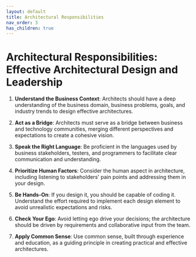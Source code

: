 ```yaml
---
layout: default
title: Architectural Responsibilities
nav_order: 3
has_children: true
---
```

# Architectural Responsibilities: Effective Architectural Design and Leadership

1. **Understand the Business Context**: Architects should have a deep understanding of the business domain, business problems, goals, and industry trends to design effective architectures.

2. **Act as a Bridge**: Architects must serve as a bridge between business and technology communities, merging different perspectives and expectations to create a cohesive vision.

3. **Speak the Right Language**: Be proficient in the languages used by business stakeholders, testers, and programmers to facilitate clear communication and understanding.

4. **Prioritize Human Factors**: Consider the human aspect in architecture, including listening to stakeholders' pain points and addressing them in your design.

5. **Be Hands-On**: If you design it, you should be capable of coding it. Understand the effort required to implement each design element to avoid unrealistic expectations and risks.

6. **Check Your Ego**: Avoid letting ego drive your decisions; the architecture should be driven by requirements and collaborative input from the team.

7. **Apply Common Sense**: Use common sense, built through experience and education, as a guiding principle in creating practical and effective architectures.